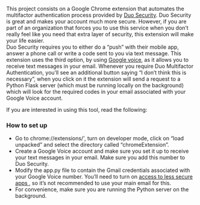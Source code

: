 This project consists on a Google Chrome extension that automates the multifactor 
authentication process provided by <a href='https://duo.com/'>Duo Security</a>.
Duo Security is great and makes your account much more secure. However, if you are part of an organization that forces you to use this service when you don’t really feel like you need that extra layer of security, this extension will make your life easier. 
<br>
Duo Security requires you to either do a “push” with their mobile app, answer a phone call or write a code sent to you via text message. This extension uses the third option, by using  <a href='https://voice.google.com/'>Google voice</a>,  as it allows you to receive text messages in your email. 
Whenever you require Duo Multifactor Authentication, you’ll see an additional button saying “I don’t think this is necessary”, when you click on it the extension will send a request to a Python Flask server (which must be running locally on the background) which will look for the required codes in your email associated with your Google Voice account.
<br>

If you are interested in using this tool, read the following:
<h3> How to set up </h3>

- Go to chrome://extensions/', turn on developer mode, click on “load unpacked” and select the directory called “chromeExtension”. 
-	Create a Google Voice account and make sure you set it up to receive your text messages in your email. Make sure you add this number to Duo Security.
-	Modify the app.py file to contain the Gmail credentials associated with your Google Voice number. You’ll need to turn on <a href='https://www.google.com/settings/security/lesssecureapps'> access to less secure apps </a>, so it’s not recommended to use your main email for this.
-	For convenience, make sure you are running the Python server on the background. 

